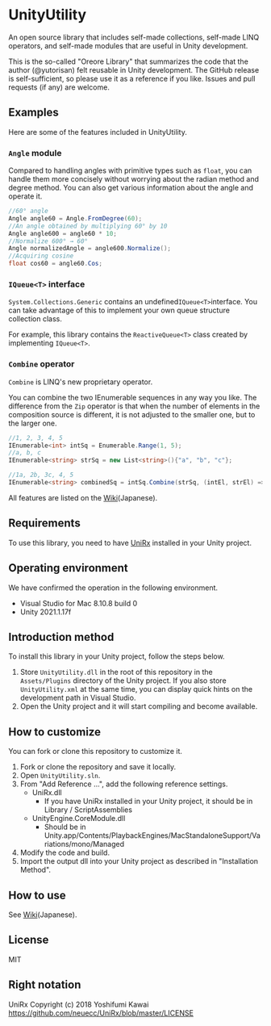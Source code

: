 # UnityUtility

An open source library that includes self-made collections, self-made LINQ operators, and self-made modules that are useful in Unity development.

This is the so-called "Oreore Library" that summarizes the code that the author (@yutorisan) felt reusable in Unity development.
The GitHub release is self-sufficient, so please use it as a reference if you like.
Issues and pull requests (if any) are welcome.

## Examples

Here are some of the features included in UnityUtility.

### `Angle` module

Compared to handling angles with primitive types such as `float`, you can handle them more concisely without worrying about the radian method and degree method.
You can also get various information about the angle and operate it.

```csharp
//60° angle
Angle angle60 = Angle.FromDegree(60);
//An angle obtained by multiplying 60° by 10
Angle angle600 = angle60 * 10;
//Normalize 600° → 60°
Angle normalizedAngle = angle600.Normalize();
//Acquiring cosine
float cos60 = angle60.Cos;
```

### `IQueue<T>` interface

`System.Collections.Generic` contains an undefined` IQueue<T> `interface.
You can take advantage of this to implement your own queue structure collection class.

For example, this library contains the `ReactiveQueue<T>` class created by implementing `IQueue<T>`.

### `Combine` operator

`Combine` is LINQ's new proprietary operator.

You can combine the two IEnumerable sequences in any way you like. The difference from the `Zip` operator is that when the number of elements in the composition source is different, it is not adjusted to the smaller one, but to the larger one.

```csharp
//1, 2, 3, 4, 5
IEnumerable<int> intSq = Enumerable.Range(1, 5);
//a, b, c
IEnumerable<string> strSq = new List<string>(){"a", "b", "c"};

//1a, 2b, 3c, 4, 5
IEnumerable<string> combinedSq = intSq.Combine(strSq, (intEl, strEl) => intEl + strEl);
```

All features are listed on the [Wiki](https://github.com/yutorisan/UnityUtility/wiki)(Japanese).
## Requirements

To use this library, you need to have [UniRx](https://github.com/neuecc/UniRx) installed in your Unity project.

## Operating environment

We have confirmed the operation in the following environment.

- Visual Studio for Mac 8.10.8 build 0
- Unity 2021.1.17f


## Introduction method

To install this library in your Unity project, follow the steps below.

1. Store `UnityUtility.dll` in the root of this repository in the` Assets/Plugins` directory of the Unity project. If you also store `UnityUtility.xml` at the same time, you can display quick hints on the development path in Visual Studio.
1. Open the Unity project and it will start compiling and become available.
## How to customize

You can fork or clone this repository to customize it.

1. Fork or clone the repository and save it locally.
2. Open `UnityUtility.sln`.
3. From "Add Reference ...", add the following reference settings.
     - UniRx.dll
       - If you have UniRx installed in your Unity project, it should be in Library / ScriptAssemblies
     - UnityEngine.CoreModule.dll
       - Should be in Unity.app/Contents/PlaybackEngines/MacStandaloneSupport/Variations/mono/Managed
4. Modify the code and build.
5. Import the output dll into your Unity project as described in "Installation Method".


## How to use

See [Wiki](https://github.com/yutorisan/UnityUtility/wiki)(Japanese).

## License

MIT

## Right notation

UniRx Copyright (c) 2018 Yoshifumi Kawai
https://github.com/neuecc/UniRx/blob/master/LICENSE
